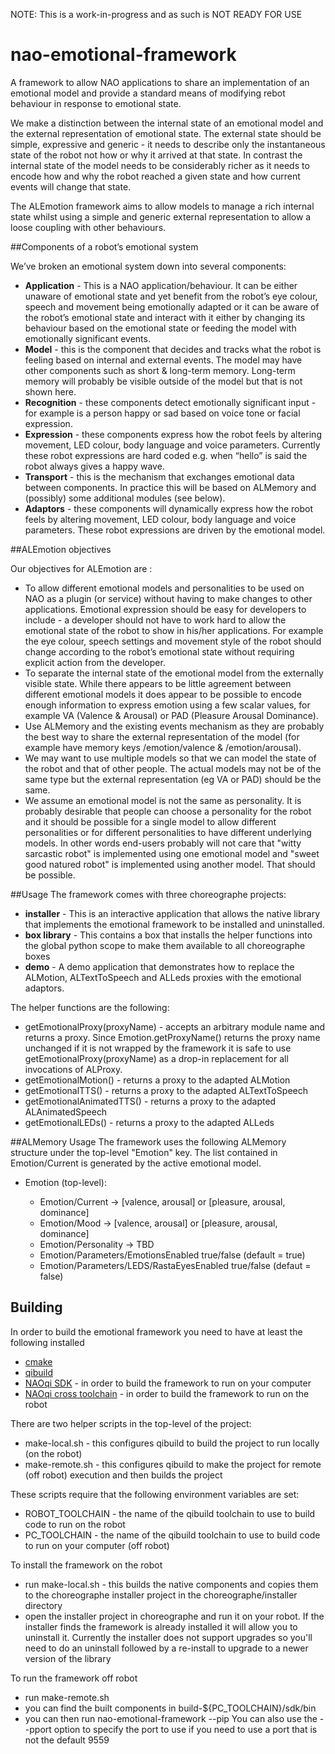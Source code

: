NOTE: This is a work-in-progress and as such is NOT READY FOR USE


nao-emotional-framework
=======================

A framework to allow NAO applications to share an implementation of an emotional model and provide a standard means of modifying rebot behaviour in response to emotional state.

We make a distinction between the internal state of an emotional model and the external representation of emotional state. The external state should be simple, expressive and generic - it needs to describe only the instantaneous state of the robot not how or why it arrived at that state. In contrast the internal state of the model needs to be considerably richer as it needs to encode how and why the robot reached a given state and how current events will change that state.

The ALEmotion framework aims to allow models to manage a rich internal state whilst using a simple and generic external representation to allow a loose coupling with other behaviours.

##Components of a robot’s emotional system

We’ve broken an emotional system down into several components:
- **Application** - This is a NAO application/behaviour. It can be either unaware of emotional state and yet benefit from the robot’s eye colour, speech and movement being emotionally adapted or it can be aware of the robot’s emotional state and interact with it either by changing its behaviour based on the emotional state or feeding the model with emotionally significant events.
- **Model** - this is the component that decides and tracks what the robot is feeling based on internal and external events. The model may have other components such as short & long-term memory. Long-term memory will probably be visible outside of the model but that is not shown here.
- **Recognition** - these components detect emotionally significant input - for example is a person happy or sad based on voice tone or facial expression.
- **Expression** - these components express how the robot feels by altering movement, LED colour, body language and voice parameters. Currently these robot expressions are hard coded e.g. when “hello” is said the robot always gives a happy wave.
- **Transport** - this is the mechanism that exchanges emotional data between components. In practice this will be based on ALMemory and (possibly) some additional modules (see below).
- **Adaptors** - these components will dynamically express how the robot feels by altering movement, LED colour, body language and voice parameters. These robot expressions are driven by the emotional model.

##ALEmotion objectives

Our objectives for ALEmotion are :
- To allow different emotional models and personalities to be used on NAO as a plugin (or service) without having to make changes to other applications.
Emotional expression should be easy for developers to include - a developer should not have to work hard to allow the emotional state of the robot to show in his/her applications. For example the eye colour, speech settings and movement style of the robot should change according to the robot’s emotional state without requiring explicit action from the developer.
- To separate the internal state of the emotional model from the externally visible state. While there appears to be little agreement between different emotional models it does appear to be possible to encode enough information to express emotion using a few scalar values, for example VA (Valence & Arousal) or PAD (Pleasure Arousal Dominance).
- Use ALMemory and the existing events mechanism as they are probably the best way to share the external representation of the model (for example have memory keys /emotion/valence & /emotion/arousal).
- We may want to use multiple models so that we can model the state of the robot and that of other people. The actual models may not be of the same type but the external representation (eg VA or PAD) should be the same.
- We assume an emotional model is not the same as personality. It is probably desirable that people can choose a personality for the robot and it should be possible for a single model to allow different personalities or for different personalities to have different underlying models. In other words end-users probably will not care that "witty sarcastic robot" is implemented using one emotional model and "sweet good natured robot" is implemented using another model. That should be possible.

##Usage
The framework comes with three choreographe projects:
- **installer** - This is an interactive application that allows the native library that implements the emotional framework to be installed and uninstalled.
- **box library** - This contains a box that installs the helper functions into the global python scope to make them available to all choreographe boxes
- **demo** - A demo application that demonstrates how to replace the ALMotion, ALTextToSpeech and ALLeds proxies with the emotional adaptors.

The helper functions are the following:
- getEmotionalProxy(proxyName) - accepts an arbitrary module name and returns a proxy. Since Emotion.getProxyName() returns the proxy name unchanged if it is not wrapped by the framework it is safe to use getEmotionalProxy(proxyName) as a drop-in replacement for all invocations of ALProxy.
- getEmotionalMotion() - returns a proxy to the adapted ALMotion
- getEmotionalTTS() - returns a proxy to the adapted ALTextToSpeech
- getEmotionalAnimatedTTS() - returns a proxy to the adapted ALAnimatedSpeech
- getEmotionalLEDs() - returns a proxy to the adapted ALLeds

##ALMemory Usage
The framework uses the following ALMemory structure under the top-level "Emotion" key. The list contained in Emotion/Current is generated by the active emotional model.

- Emotion (top-level):

	+ Emotion/Current -> [valence, arousal] or [pleasure, arousal, dominance]
	+ Emotion/Mood -> [valence, arousal] or [pleasure, arousal, dominance]
	+ Emotion/Personality -> TBD
	+ Emotion/Parameters/EmotionsEnabled true/false (default = true)
	+ Emotion/Parameters/LEDS/RastaEyesEnabled true/false (defaut = false)

## Building
In order to build the emotional framework you need to have at least the following installed
- [cmake](http://www.cmake.org/)
- [qibuild](http://doc.aldebaran.com/qibuild/)
- [NAOqi SDK](https://community.aldebaran.com/en/resources/software) - in order to build the framework to run on your computer
- [NAOqi cross toolchain](https://community.aldebaran.com/en/resources/software) -  in order to build the framework to run on the robot

There are two helper scripts in the top-level of the project:
- make-local.sh - this configures qibuild to build the project to run locally (on the robot)
- make-remote.sh - this configures qibuild to make the project for remote (off robot) execution and then builds the project

These scripts require that the following environment variables are set:
- ROBOT_TOOLCHAIN - the name of the qibuild toolchain to use to build code to run on the robot
- PC_TOOLCHAIN - the name of the qibuild toolchain to use to build code to run on your computer (off robot)

To install the framework on the robot
- run make-local.sh - this builds the native components and copies them to the choreographe installer  project in the choreographe/installer directory
- open the installer project in choreographe and run it on your robot. If the installer finds the framework is already installed it will allow you to uninstall it. Currently the installer does not support upgrades so you'll need to do an uninstall followed by a re-install to upgrade to a newer version of the library

To run the framework off robot
- run make-remote.sh
- you can find the built components in build-${PC_TOOLCHAIN}/sdk/bin
- you can then run nao-emotional-framework --pip <robot address> You can also use the --pport option to specify the port to use if you need to use a port that is not the default 9559
